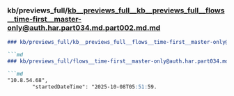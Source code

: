 ### kb/previews_full/kb__previews_full__kb__previews_full__flows__time-first__master-only@auth.har.part034.md.part002.md.md

```md
### kb/previews_full/kb__previews_full__flows__time-first__master-only@auth.har.part034.md.part002.md

```md
### kb/previews_full/flows__time-first__master-only@auth.har.part034.md (part 002)

```md
"10.8.54.68",
        "startedDateTime": "2025-10-08T05:51:59.
```

```

```

```
